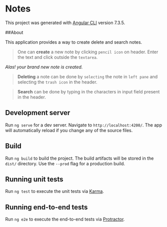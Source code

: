 # Notes

This project was generated with [Angular CLI](https://github.com/angular/angular-cli) version 7.3.5.

##About

This application provides a way to create delete and search notes.  

>One can **create** a new note by clicking `pencil icon` on header. Enter the text and click outside the `textarea`.
  
 _Alas! your brand new note is created._
  
>**Deleting** a note can be done by `selecting` the note in `left pane` and selecting the `trash icon` in the header.


>**Search** can be done by typing in the  characters in input field present in the header.  

## Development server

Run `ng serve` for a dev server. Navigate to `http://localhost:4200/`. The app will automatically reload if you change any of the source files.


## Build

Run `ng build` to build the project. The build artifacts will be stored in the `dist/` directory. Use the `--prod` flag for a production build.

## Running unit tests

Run `ng test` to execute the unit tests via [Karma](https://karma-runner.github.io).

## Running end-to-end tests

Run `ng e2e` to execute the end-to-end tests via [Protractor](http://www.protractortest.org/).

